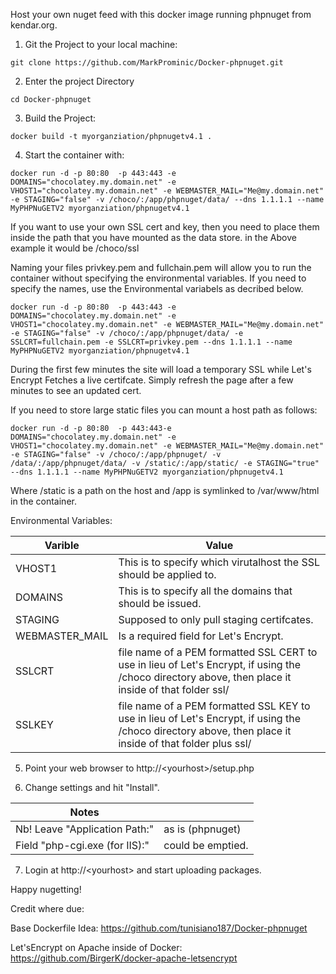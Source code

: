Host your own nuget feed with this docker image running phpnuget from kendar.org.

1. Git the Project to your local machine:
```
git clone https://github.com/MarkProminic/Docker-phpnuget.git
```
2. Enter the project Directory
```
cd Docker-phpnuget
```
3. Build the Project:
```
docker build -t myorganziation/phpnugetv4.1 .
```
4.  Start the container with:
```
docker run -d -p 80:80  -p 443:443 -e DOMAINS="chocolatey.my.domain.net" -e VHOST1="chocolatey.my.domain.net" -e WEBMASTER_MAIL="Me@my.domain.net" -e STAGING="false" -v /choco/:/app/phpnuget/data/ --dns 1.1.1.1 --name MyPHPNuGETV2 myorganziation/phpnugetv4.1
```

If you want to use your own SSL cert and key, then you need to place them inside the path that you have mounted as the data store. in the Above example it would be  /choco/ssl 

Naming your files privkey.pem and fullchain.pem  will allow you to run the container without specifying the environmental variables. If you need to specify the names, use the Environmental variabels as decribed below.

```
docker run -d -p 80:80  -p 443:443 -e DOMAINS="chocolatey.my.domain.net" -e VHOST1="chocolatey.my.domain.net" -e WEBMASTER_MAIL="Me@my.domain.net" -e STAGING="false" -v /choco/:/app/phpnuget/data/ -e SSLCRT=fullchain.pem -e SSLCRT=privkey.pem --dns 1.1.1.1 --name MyPHPNuGETV2 myorganziation/phpnugetv4.1
```

During the first few minutes the site will load a temporary SSL while Let's Encrypt Fetches a live certifcate. Simply refresh the page after a few minutes to see an updated cert.

If you need to store large static files you can mount a host path as follows:

```
docker run -d -p 80:80  -p 443:443-e DOMAINS="chocolatey.my.domain.net" -e VHOST1="chocolatey.my.domain.net" -e WEBMASTER_MAIL="Me@my.domain.net" -e STAGING="false" -v /choco/:/app/phpnuget/ -v /data/:/app/phpnuget/data/ -v /static/:/app/static/ -e STAGING="true"  --dns 1.1.1.1 --name MyPHPNuGETV2 myorganziation/phpnugetv4.1
```

Where /static is a path on the host and /app is symlinked to /var/www/html in the container.


Environmental Variables:

| Varible  | Value |
| ------------- | ------------- |
| VHOST1 | This is to specify which virutalhost the SSL should be applied to. |
| DOMAINS | This is to specify all the domains that should be issued. |
| STAGING | Supposed to only pull staging certifcates. |
| WEBMASTER_MAIL | Is a required field for Let's Encrypt. |
| SSLCRT | file name of a PEM formatted SSL CERT to use in lieu of Let's Encrypt, if using the /choco directory above, then place it inside of that folder ssl/|
| SSLKEY | file name of a PEM formatted SSL KEY to use in lieu of Let's Encrypt, if using the /choco directory above, then place it inside of that folder plus ssl/ |


5. Point your web browser to http://\<yourhost\>/setup.php

6. Change settings and hit "Install".


| Notes |  |
| ------------- | ------------- |
| Nb! Leave "Application Path:" | as is (phpnuget) |
| Field "php-cgi.exe (for IIS):" | could be emptied. |
 
7. Login at http://\<yourhost\> and start uploading packages.

Happy nugetting!

Credit where due:

Base Dockerfile Idea: https://github.com/tunisiano187/Docker-phpnuget

Let'sEncrypt on Apache inside of Docker: https://github.com/BirgerK/docker-apache-letsencrypt
